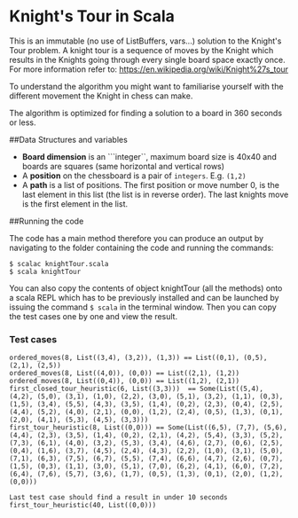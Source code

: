 # Knight's Tour in Scala

This is an immutable (no use of ListBuffers, vars...) solution to the Knight's Tour problem. 
A knight tour is a sequence of moves by the Knight which results in the Knights going through
every single board space exactly once. For more information refer to: https://en.wikipedia.org/wiki/Knight%27s_tour

To understand the algorithm you might want to familiarise yourself with the different movement the Knight in chess can make.  

The algorithm is optimized for finding a solution to a board in 360 seconds or less.

##Data Structures and variables
* **Board dimension** is an ```integer``, maximum board size is 40x40 and boards are squares (same horizontal and vertical rows)
* A **position** on the chessboard is a pair of ``integers``. E.g. ``(1,2)`` 
* A **path** is a list of positions. The first position or move number 0, is the last element in this list (the list is in reverse order). The last knights move is the first element in the list.

##Running the code

The code has a main method therefore you can produce an output by navigating to the folder containing the code and running the commands:
```
$ scalac knightTour.scala
$ scala knightTour
```

You can also copy the contents of object knightTour (all the methods) onto a scala REPL which has to be previously installed and can be launched by issuing the command ``$ scala`` in the terminal window. Then you can copy the test cases one by one and view the result.  
 ### Test cases
 ```
 ordered_moves(8, List((3,4), (3,2)), (1,3)) == List((0,1), (0,5), (2,1), (2,5))
 ordered_moves(8, List((4,0)), (0,0)) == List((2,1), (1,2))
 ordered_moves(8, List((0,4)), (0,0)) == List((1,2), (2,1))
 first_closed_tour_heuristic(6, List((3,3)))  == Some(List((5,4), (4,2), (5,0), (3,1), (1,0), (2,2), (3,0), (5,1), (3,2), (1,1), (0,3), (1,5), (3,4), (5,5), (4,3), (3,5), (1,4), (0,2), (2,3), (0,4), (2,5), (4,4), (5,2), (4,0), (2,1), (0,0), (1,2), (2,4), (0,5), (1,3), (0,1), (2,0), (4,1), (5,3), (4,5), (3,3)))
 first_tour_heuristic(8, List((0,0))) == Some(List((6,5), (7,7), (5,6), (4,4), (2,3), (3,5), (1,4), (0,2), (2,1), (4,2), (5,4), (3,3), (5,2), (7,3), (6,1), (4,0), (3,2), (5,3), (3,4), (4,6), (2,7), (0,6), (2,5), (0,4), (1,6), (3,7), (4,5), (2,4), (4,3), (2,2), (1,0), (3,1), (5,0), (7,1), (6,3), (7,5), (6,7), (5,5), (7,4), (6,6), (4,7), (2,6), (0,7), (1,5), (0,3), (1,1), (3,0), (5,1), (7,0), (6,2), (4,1), (6,0), (7,2), (6,4), (7,6), (5,7), (3,6), (1,7), (0,5), (1,3), (0,1), (2,0), (1,2), (0,0)))
  
 Last test case should find a result in under 10 seconds
 first_tour_heuristic(40, List((0,0)))
 ``` 
